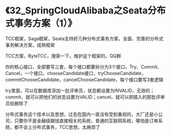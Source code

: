 # 《32_SpringCloudAlibaba之Seata分布式事务方案（1）》

TCC框架，Saga框架，Seata支持好几种分布式事务方案，全面、完善的分布式事务解决方案，成熟框架


TCC方案，ByteTCC，搜索一下，维护这个框架的，QQ群

你的核心接口，全部要写三套，每个接口都要拆分为3个接口，Try、Commit、Cancel，一个接口，chooseCandidate接口，tryChooseCandidate，commitChooseCandidate，cancelChooseCandidate，每个接口要写3套逻辑

try里面，可以在数据库添加一批评审员，状态都设置为INVALID，无效的；commit，就可以把他们的状态设置为VALID；cancel，就可以把插入的那批评审员给删除了


分布式事务这个技术以及思想，过去在国内一直没有受到重视的，大厂还是小公司，只要你不是金融级跟钱直接相关的系统，普通的互联网系统，哪怕是订单系统，都不会上分布式事务，TCC思想，太麻烦了


